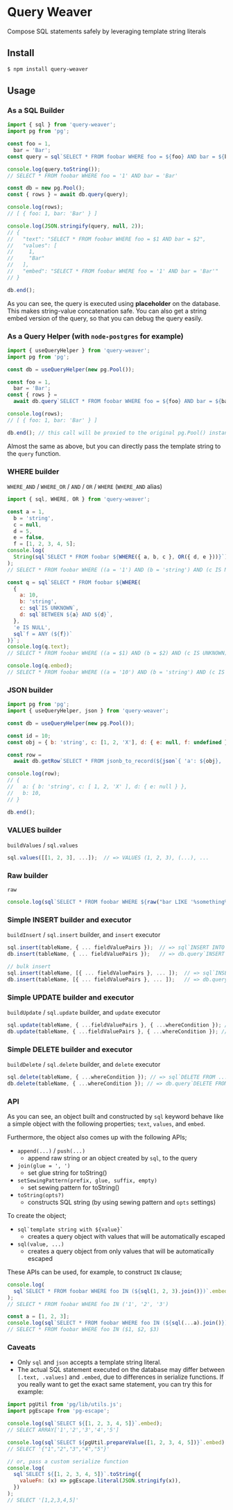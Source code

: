 # Query Weaver

Compose SQL statements safely by leveraging template string literals

## Install

```sh
$ npm install query-weaver
```

## Usage

### As a SQL Builder

```js
import { sql } from 'query-weaver';
import pg from 'pg';

const foo = 1,
  bar = 'Bar';
const query = sql`SELECT * FROM foobar WHERE foo = ${foo} AND bar = ${bar}`;

console.log(query.toString());
// SELECT * FROM foobar WHERE foo = '1' AND bar = 'Bar'

const db = new pg.Pool();
const { rows } = await db.query(query);

console.log(rows);
// [ { foo: 1, bar: 'Bar' } ]

console.log(JSON.stringify(query, null, 2));
// {
//   "text": "SELECT * FROM foobar WHERE foo = $1 AND bar = $2",
//   "values": [
//     1,
//     "Bar"
//   ],
//   "embed": "SELECT * FROM foobar WHERE foo = '1' AND bar = 'Bar'"
// }

db.end();
```

As you can see, the query is executed using **placeholder** on the database. This makes string-value concatenation safe.
You can also get a string embed version of the query, so that you can debug the query easily.

### As a Query Helper (with `node-postgres` for example)

```js
import { useQueryHelper } from 'query-weaver';
import pg from 'pg';

const db = useQueryHelper(new pg.Pool());

const foo = 1,
  bar = 'Bar';
const { rows } =
  await db.query`SELECT * FROM foobar WHERE foo = ${foo} AND bar = ${bar}`;

console.log(rows);
// [ { foo: 1, bar: 'Bar' } ]

db.end(); // this call will be proxied to the original pg.Pool() instance
```

Almost the same as above, but you can directly pass the template string to the `query` function.

### WHERE builder

`WHERE_AND` / `WHERE_OR` / `AND` / `OR` / `WHERE` (`WHERE_AND` alias)

```js
import { sql, WHERE, OR } from 'query-weaver';

const a = 1,
  b = 'string',
  c = null,
  d = 5,
  e = false,
  f = [1, 2, 3, 4, 5];
console.log(
  String(sql`SELECT * FROM foobar ${WHERE({ a, b, c }, OR({ d, e }))}`)
);
// SELECT * FROM foobar WHERE ((a = '1') AND (b = 'string') AND (c IS NULL) AND (((d = '5') OR (e = false))))

const q = sql`SELECT * FROM foobar ${WHERE(
  {
    a: 10,
    b: 'string',
    c: sql`IS UNKNOWN`,
    d: sql`BETWEEN ${a} AND ${d}`,
  },
  'e IS NULL',
  sql`f = ANY (${f})`
)}`;
console.log(q.text);
// SELECT * FROM foobar WHERE ((a = $1) AND (b = $2) AND (c IS UNKNOWN) AND (d BETWEEN $3 AND $4) AND (e IS NULL) AND (f = ANY ($5)))

console.log(q.embed);
// SELECT * FROM foobar WHERE ((a = '10') AND (b = 'string') AND (c IS UNKNOWN) AND (d BETWEEN '1' AND '5') AND (e IS NULL) AND (f = ANY (ARRAY['1','2','3','4','5'])))
```

### JSON builder

```js
import pg from 'pg';
import { useQueryHelper, json } from 'query-weaver';

const db = useQueryHelper(new pg.Pool());

const id = 10;
const obj = { b: 'string', c: [1, 2, 'X'], d: { e: null, f: undefined } };

const row =
  await db.getRow`SELECT * FROM jsonb_to_record(${json`{ 'a': ${obj}, 'b': ${id} }`}) AS (a jsonb, b int);`;

console.log(row);
// {
//   a: { b: 'string', c: [ 1, 2, 'X' ], d: { e: null } },
//   b: 10,
// }

db.end();
```

### VALUES builder

`buildValues` / `sql.values`

```js
sql.values([[1, 2, 3], ...]);  // => VALUES (1, 2, 3), (...), ...
```

### Raw builder

`raw`

```js
console.log(sql`SELECT * FROM foobar WHERE ${raw("bar LIKE '%something%'")}`);
```

### Simple INSERT builder and executor

`buildInsert` / `sql.insert` builder, and `insert` executor

```js
sql.insert(tableName, { ... fieldValuePairs });  // => sql`INSERT INTO ...`
db.insert(tableName, { ... fieldValuePairs });   // => db.query`INSERT INTO ...`

// bulk insert
sql.insert(tableName, [{ ... fieldValuePairs }, ... ]);  // => sql`INSERT INTO ... VALUES (...), (...), ...`
db.insert(tableName, [{ ... fieldValuePairs }, ... ]);   // => db.query`INSERT INTO ... VALUES (...), (...), ...`
```

### Simple UPDATE builder and executor

`buildUpdate` / `sql.update` builder, and `update` executor

```js
sql.update(tableName, { ...fieldValuePairs }, { ...whereCondition }); // => sql`UPDATE ...`
db.update(tableName, { ...fieldValuePairs }, { ...whereCondition }); // => db.query`UPDATE ...`
```

### Simple DELETE builder and executor

`buildDelete` / `sql.delete` builder, and `delete` executor

```js
sql.delete(tableName, { ...whereCondition }); // => sql`DELETE FROM ...`
db.delete(tableName, { ...whereCondition }); // => db.query`DELETE FROM ...`
```

### API

As you can see, an object built and constructed by `sql` keyword behave like a simple object with the following properties;
`text`, `values`, and `embed`.

Furthermore, the object also comes up with the following APIs;

- `append(...)` / `push(...)`
  - append raw string or an object created by `sql`, to the query
- `join(glue = ', ')`
  - set glue string for toString()
- `setSewingPattern(prefix, glue, suffix, empty)`
  - set sewing pattern for toString()
- `toString(opts?)`
  - constructs SQL string (by using sewing pattern and `opts` settings)

To create the object;

- `` sql`template string with ${value}` ``
  - creates a query object with values that will be automatically escaped
- `sql(value, ...)`
  - creates a query object from only values that will be automatically escaped

These APIs can be used, for example, to construct `IN` clause;

```js
console.log(
  sql`SELECT * FROM foobar WHERE foo IN (${sql(1, 2, 3).join()})`.embed
);
// SELECT * FROM foobar WHERE foo IN ('1', '2', '3')

const a = [1, 2, 3];
console.log(sql`SELECT * FROM foobar WHERE foo IN (${sql(...a).join()})`.text);
// SELECT * FROM foobar WHERE foo IN ($1, $2, $3)
```

### Caveats

- Only `sql` and `json` accepts a template string literal.
- The actual SQL statement executed on the database may differ between `[.text, .values]` and `.embed`, due to differences in serialize functions. If you really want to get the exact same statement, you can try this for example:

```js
import pgUtil from 'pg/lib/utils.js';
import pgEscape from 'pg-escape';

console.log(sql`SELECT ${[1, 2, 3, 4, 5]}`.embed);
// SELECT ARRAY['1','2','3','4','5']

console.log(sql`SELECT ${pgUtil.prepareValue([1, 2, 3, 4, 5])}`.embed);
// SELECT '{"1","2","3","4","5"}'

// or, pass a custom serialize function
console.log(
  sql`SELECT ${[1, 2, 3, 4, 5]}`.toString({
    valueFn: (x) => pgEscape.literal(JSON.stringify(x)),
  })
);
// SELECT '[1,2,3,4,5]'
```
